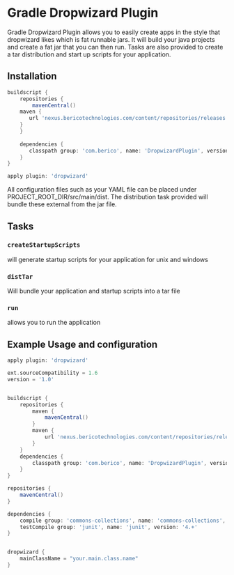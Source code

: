 # Gradle Dropwizard Plugin
Gradle Dropwizard Plugin allows you to easily create apps in the style that dropwizard likes which is fat runnable jars.  It will build your java projects and create a fat jar that you can then run.  Tasks are also provided to create a tar distribution and start up scripts for your application.

## Installation
```groovy
buildscript {
    repositories {
        mavenCentral()
	maven {
	   url 'nexus.bericotechnologies.com/content/repositories/releases'
	}
    }
    
    dependencies {
       classpath group: 'com.berico', name: 'DropwizardPlugin', version: '1.0'
    }
}

apply plugin: 'dropwizard'
```

All configuration files such as your YAML file can be placed under PROJECT_ROOT_DIR/src/main/dist.  The distribution task provided will bundle these external from the jar file.


## Tasks

### `createStartupScripts`
will generate startup scripts for your application for unix and windows

### `distTar`
Will bundle your application and startup scripts into a tar file

### `run`
allows you to run the application

## Example Usage and configuration

```groovy
apply plugin: 'dropwizard'

ext.sourceCompatibility = 1.6
version = '1.0'


buildscript {
	repositories {
		maven {
			mavenCentral()
		}
		maven {
			url 'nexus.bericotechnologies.com/content/repositories/releases'
		}
	}
	dependencies {
		classpath group: 'com.berico', name: 'DropwizardPlugin', version: '1.0'
	}
}

repositories {
    mavenCentral()
}

dependencies {
    compile group: 'commons-collections', name: 'commons-collections', version: '3.2'
    testCompile group: 'junit', name: 'junit', version: '4.+'
}


dropwizard {
	mainClassName = "your.main.class.name"
}
```
